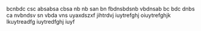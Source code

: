 bcnbdc
csc absabsa
cbsa nb nb
san bn
fbdnsbdsnb
vbdnsab
bc bdc dnbs ca
nvbndsv sn
vbda vns
uyaxdszxf
jihtrdvj
iuytrefghj
oiuytrefghjk
lkuytreadfg
iuytredfghj
iuyf
